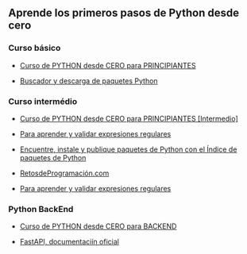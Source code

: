 ## Aprende los primeros pasos de Python desde cero

### Curso básico
* <a href = "https://www.youtube.com/watch?v=Kp4Mvapo5kc&t=7344s">Curso de PYTHON desde CERO para PRINCIPIANTES</a> 

* <a href = "https://github.com/Asabeneh/30-Days-Of-Python">Buscador y descarga de paquetes Python</a>

### Curso intermédio

* <a href = "https://www.youtube.com/watch?v=TbcEqkabAWU&t=335s">Curso de PYTHON desde CERO para PRINCIPIANTES [Intermedio]</a>

* <a href = "https://regex101.com/">Para aprender y validar expresiones regulares</a>

* <a href = "https://pypi.org/project/pip/">Encuentre, instale y publique paquetes de Python con el Índice de paquetes de Python</a>
 
* <a href = "https://retosdeprogramacion.com/">RetosdeProgramación.com</a>

* <a href = "https://regex101.com/">Para aprender y validar expresiones regulares</a>

### Python BackEnd

* <a href = "https://www.youtube.com/watch?v=_y9qQZXE24A">Curso de PYTHON desde CERO para BACKEND</a>

* <a href = "https://fastapi.tiangolo.com/es/">FastAPI, documentaciín oficial</a>


